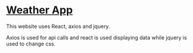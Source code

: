 # [Weather App]

This website uses React, axios and jquery.

Axios is used for api calls and react is used displaying data 
while jquery is used to change css.

[Weather App]:https://ayt1da.github.io/Js-Canvas/
